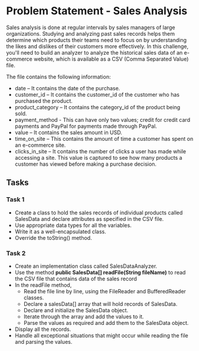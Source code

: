 # Problem Statement - Sales Analysis

Sales analysis is done at regular intervals by sales managers of large organizations. Studying and analyzing past sales records helps them determine which products their teams need to focus on by understanding the likes and dislikes of their customers more effectively.​
In this challenge, you'll need to build an analyzer to analyze the historical sales data of an e-commerce website, which is available as a CSV (Comma Separated Value) file.

The file contains the following information:

- date – It contains the date of the purchase.
- customer_id – It contains the customer_id of the customer who has purchased the product.
- product_category – It contains the category_id of the product being sold.
- payment_method - This can have only two values; credit for credit card payments and PayPal for payments made through PayPal. 
- value – It contains the sales amount in USD.
- time_on_site – This contains the amount of time a customer has spent on an e-commerce site.
- clicks_in_site – It contains the number of clicks a user has made while accessing a site. This value is captured to see how many products a customer has viewed before making a purchase decision.

## Tasks

### Task 1
- Create a class to hold the sales records of individual products called SalesData and declare attributes as specified in the CSV file. 
- Use appropriate data types for all the variables.
- Write it as a well-encapsulated class.
- Override the toString() method.

### Task 2

- Create an implementation class called SalesDataAnalyzer.
- Use the method **public SalesData[] readFile(String fileName)** to read the CSV file that contains data of the sales record 
- In the readFile method, 
  - Read the file line by line, using the FileReader and BufferedReader classes.
  - Declare a salesData[] array that will hold records of SalesData.
  - Declare and initialize the SalesData object.
  - Iterate through the array and add the values to it.
  - Parse the values as required and add them to the SalesData object.
- Display all the records.
- Handle all exceptional situations that might occur while reading the file and parsing the values.